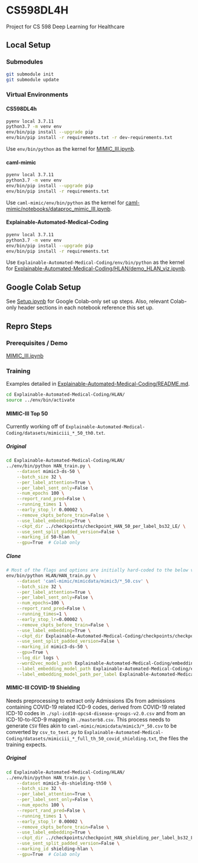 # CS598DL4H
Project for CS 598 Deep Learning for Healthcare

## Local Setup

### Submodules

```sh
git submodule init
git submodule update
```

### Virtual Environments

#### CS598DL4h

```sh
pyenv local 3.7.11
python3.7 -m venv env
env/bin/pip install --upgrade pip
env/bin/pip install -r requirements.txt -r dev-requirements.txt
```

Use `env/bin/python` as the kernel for [MIMIC_III.ipynb](./MIMIC_III.ipynb).

#### caml-mimic

```sh
pyenv local 3.7.11
python3.7 -m venv env
env/bin/pip install --upgrade pip
env/bin/pip install -r requirements.txt
```

Use `caml-mimic/env/bin/python` as the kernel for [caml-mimic/notebooks/dataproc_mimic_III.ipynb](caml-mimic/notebooks/dataproc_mimic_III.ipynb).

#### Explainable-Automated-Medical-Coding

```sh
pyenv local 3.7.11
python3.7 -m venv env
env/bin/pip install --upgrade pip
env/bin/pip install -r requirements.txt
```

Use `Explainable-Automated-Medical-Coding/env/bin/python` as the kernel for [Explainable-Automated-Medical-Coding/HLAN/demo_HLAN_viz.ipynb](Explainable-Automated-Medical-Coding/HLAN/demo_HLAN_viz.ipynb).

## Google Colab Setup

See [Setup.ipynb](./Setup.ipynb) for Google Colab-only set up steps. Also, relevant Colab-only header sections in each notebook reference this set up.

## Repro Steps

### Prerequisites / Demo

[MIMIC_III.ipynb](./MIMIC_III.ipynb)

### Training

Examples detailed in [Explainable-Automated-Medical-Coding/README.md](./Explainable-Automated-Medical-Coding/README.md).

```sh
cd Explainable-Automated-Medical-Coding/HLAN/
source ../env/bin/activate
```

#### MIMIC-III Top 50

Currently working off of `Explainable-Automated-Medical-Coding/datasets/mimiciii_*_50_th0.txt`.

##### Original

```sh
cd Explainable-Automated-Medical-Coding/HLAN/
../env/bin/python HAN_train.py \
    --dataset mimic3-ds-50 \
    --batch_size 32 \
    --per_label_attention=True \
    --per_label_sent_only=False \
    --num_epochs 100 \
    --report_rand_pred=False \
    --running_times 1 \
    --early_stop_lr 0.00002 \
    --remove_ckpts_before_train=False \
    --use_label_embedding=True \
    --ckpt_dir ../checkpoints/checkpoint_HAN_50_per_label_bs32_LE/ \
    --use_sent_split_padded_version=False \
    --marking_id 50-hlan \
    --gpu=True  # Colab only
```

##### Clone

```sh
# Most of the flags and options are initially hard-coded to the below values
env/bin/python HLAN/HAN_train.py \
    --dataset 'caml-mimic/mimicdata/mimic3/*_50.csv' \
    --batch_size 32 \
    --per_label_attention=True \
    --per_label_sent_only=False \
    --num_epochs=100 \
    --report_rand_pred=False \
    --running_times=1 \
    --early_stop_lr=0.00002 \
    --remove_ckpts_before_train=False \
    --use_label_embedding=True \
    --ckpt_dir Explainable-Automated-Medical-Coding/checkpoints/checkpoint_HAN_50_per_label_bs32_LE \
    --use_sent_split_padded_version=False \
    --marking_id mimic3-ds-50 \
    --gpu=True \
    --log_dir logs \
    --word2vec_model_path Explainable-Automated-Medical-Coding/embeddings/processed_full.w2v \
    --label_embedding_model_path Explainable-Automated-Medical-Coding/embeddings/code-emb-mimic3-tr-400.model \
    --label_embedding_model_path_per_label Explainable-Automated-Medical-Coding/embeddings/code-emb-mimic3-tr-200.model
```

#### MIMIC-III COVID-19 Shielding

Needs preprocessing to extract only Admissions IDs from admissions containing COVID-19 related ICD-9 codes, derived from COVID-19 related ICD-10 codes in `./spl-icd10-opcs4-disease-groups-v2.0.csv` and from an ICD-10-to-ICD-9 mapping in `./masterb8.csv`. This process needs to generate `CSV` files akin to `caml-mimic/mimicdata/mimic3/*_50.csv` to be converted by `csv_to_text.py` to `Explainable-Automated-Medical-Coding/datasets/mimiciii_*_full_th_50_covid_shielding.txt`, the files the training expects.

##### Original

```sh
cd Explainable-Automated-Medical-Coding/HLAN/
../env/bin/python HAN_train.py \
    --dataset mimic3-ds-shielding-th50 \
    --batch_size 32 \
    --per_label_attention=True \
    --per_label_sent_only=False \
    --num_epochs 100 \
    --report_rand_pred=False \
    --running_times 1 \
    --early_stop_lr 0.00002 \
    --remove_ckpts_before_train=False \
    --use_label_embedding=True \
    --ckpt_dir ../checkpoints/checkpoint_HAN_shielding_per_label_bs32_LE/ \
    --use_sent_split_padded_version=False \
    --marking_id shielding-hlan \
    --gpu=True  # Colab only
```